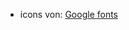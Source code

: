 - icons von: [Google fonts](https://fonts.google.com/icons?selected=Material+Symbols+Rounded:shopping_bag:FILL@0;wght@400;GRAD@0;opsz@48&icon.style=Rounded)
